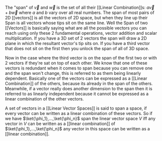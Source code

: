 The "span" of $\vec{v}$ and $\vec{w}$ is the set of all their [[Linear Combination]]s: $a\vec{v} + b\vec{w}$ where $a$ and $b$ vary over all real numbers. The span of most pairs of 2D [[vectors]] is all the vectors of 2D space, but when they line up their Span is all vectors whose tips sit on the same line. Well the Span of two [[Vectors]] is basically saying what are all the possible vectors you can reach using only these 2 fundamental operations, vector addition and scalar multiplication. If you have a 3D set of 2 vectors the span will draw a 2D plane in which the resultant vector's tip sits on. If you have a third vector that does not sit on the first then you unlock the span of all of 3D space.

Now in the case where the third vector is on the span of the first two or with 2 vectors if they're sat on top of each other. We know that one of these vectors is redundant when it comes to span because you can remove one and the span won't change, this is referred to as them being linearly dependent. Basically one of the vectors can be expressed as a [[Linear Combination]] of the others, because its already in the span of the others. Meanwhile, if a vector really does another dimension to the span then it is referred to as linearly independent because it cannot be expressed as a linear combination of the other vectors.

A set of vectors in a [[Linear Vector Spaces]] is said to span a space, if every vector can be written as a linear combination of these vectors. So if we have $\ket{\phi_1},...,\ket{\phi_n}$ span the linear vector space $V$ iff any vector in $V$ can be written as a [[linear combination]] of $\ket{\phi_1},...,\ket{\phi_n}$ any vector in this space can be written as a [[linear combination]]. 